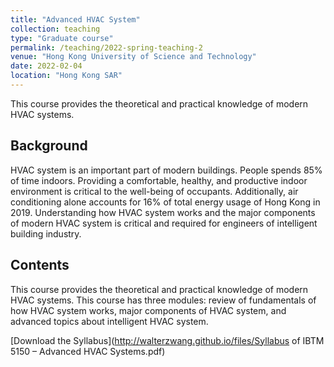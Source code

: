```yaml
---
title: "Advanced HVAC System"
collection: teaching
type: "Graduate course"
permalink: /teaching/2022-spring-teaching-2
venue: "Hong Kong University of Science and Technology"
date: 2022-02-04
location: "Hong Kong SAR"
---
```


This course provides the theoretical and practical knowledge of modern HVAC systems.

## Background
HVAC system is an important part of modern buildings. People spends 85% of time indoors. Providing a comfortable, healthy, and productive indoor environment is critical to the well-being of occupants. Additionally, air conditioning alone accounts for 16% of total energy usage of Hong Kong in 2019. Understanding how HVAC system works and the major components of modern HVAC system is critical and required for engineers of intelligent building industry.

## Contents
This course provides the theoretical and practical knowledge of modern HVAC systems. This course has three modules: review of fundamentals of how HVAC system works, major components of HVAC system, and advanced topics about intelligent HVAC system. 

[Download the Syllabus](http://walterzwang.github.io/files/Syllabus of IBTM 5150 – Advanced HVAC Systems.pdf)